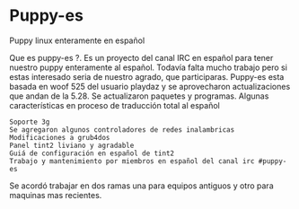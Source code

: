Puppy-es
=========

Puppy linux enteramente en español

Que es puppy-es ?. Es un proyecto del canal IRC en español para tener nuestro puppy enteramente al español.
Todavía falta mucho trabajo pero si estas interesado seria de nuestro agrado,    que participaras.
Puppy-es esta basada en woof 525 del usuario playdaz y se aprovecharon actualizaciones que andan de la 5.28.
Se actualizaron paquetes y programas.
Algunas características en proceso de traducción total al español

    Soporte 3g
    Se agregaron algunos controladores de redes inalambricas
    Modificaciones a grub4dos
    Panel tint2 liviano y agradable
    Guiá de configuración en español de tint2
    Trabajo y mantenimiento por miembros en español del canal irc #puppy-es

Se acordó trabajar en dos ramas una para equipos antiguos y otro para maquinas mas recientes.
